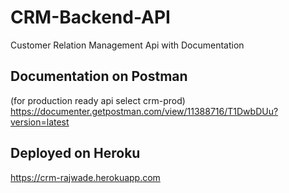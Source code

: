 # CRM-Backend-API
Customer Relation Management Api with Documentation

## Documentation on Postman 
(for production ready api select crm-prod)
https://documenter.getpostman.com/view/11388716/T1DwbDUu?version=latest


## Deployed on Heroku
https://crm-rajwade.herokuapp.com
